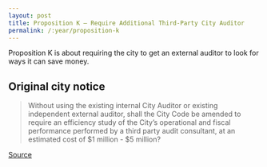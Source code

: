 ```yaml
---
layout: post
title: Proposition K – Require Additional Third-Party City Auditor
permalink: /:year/proposition-k
---
```


Proposition K is about requiring the city to get an external auditor to look for
ways it can save money.


## Original city notice

> Without using the existing internal City Auditor or existing independent
> external auditor, shall the City Code be amended to require an efficiency
> study of the City’s operational and fiscal performance performed by a third
> party audit consultant, at an estimated cost of $1 million - $5 million?

[Source](https://www.austintexas.gov/edims/document.cfm?id=307013)
